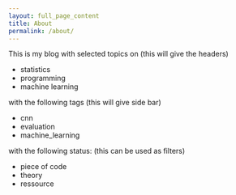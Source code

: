 ```yaml
---
layout: full_page_content
title: About
permalink: /about/
---
```


This is my blog with selected topics on (this will give the headers) 
<!-- see navigation.yml -->
- statistics
- programming
- machine learning

with the following tags (this will give side bar)
<!-- see ./topics/YYYY-MM-DD-post-template.md -->
<!-- need to create for each tag the file  ./topics/sidebar/<tag_name> -->
- cnn
- evaluation
- machine_learning


with the following status: (this can be used as filters)
- piece of code
- theory
- ressource


<!-- [CMMID nCov working group members]({% link groups/ncov-group.md %}) -->
